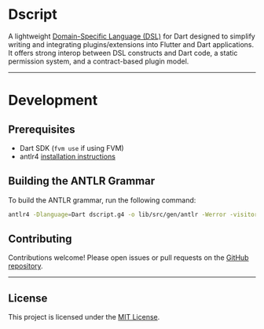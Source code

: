 # Dscript

A lightweight [Domain-Specific Language (DSL)](https://en.wikipedia.org/wiki/Domain-specific_language) for Dart designed to simplify writing and integrating plugins/extensions into Flutter and Dart applications. It offers strong interop between DSL constructs and Dart code, a static permission system, and a contract-based plugin model.

---

# Development

## Prerequisites

- Dart SDK (`fvm use` if using FVM)
- antlr4  [installation instructions](https://github.com/antlr/antlr4/blob/master/doc/getting-started.md)

## Building the ANTLR Grammar

To build the ANTLR grammar, run the following command:

```bash
antlr4 -Dlanguage=Dart dscript.g4 -o lib/src/gen/antlr -Werror -visitor       
```

## Contributing

Contributions welcome! Please open issues or pull requests on the [GitHub repository](https://github.com/mcquenji/dscript).

---

## License

This project is licensed under the [MIT License](LICENSE).
